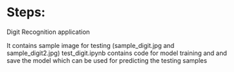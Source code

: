 
# Steps:
Digit Recognition application

It contains sample image for testing (sample_digit.jpg and sample_digit2.jpg)
test_digit.ipynb contains code for model training and and save the model which can be used for predicting the testing samples
